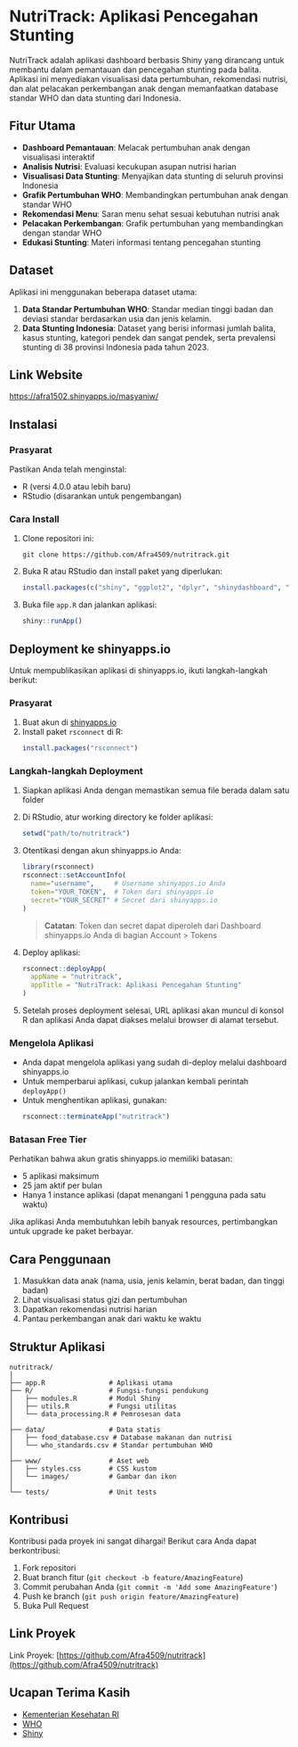 # NutriTrack: Aplikasi Pencegahan Stunting

NutriTrack adalah aplikasi dashboard berbasis Shiny yang dirancang untuk membantu dalam pemantauan dan pencegahan stunting pada balita. Aplikasi ini menyediakan visualisasi data pertumbuhan, rekomendasi nutrisi, dan alat pelacakan perkembangan anak dengan memanfaatkan database standar WHO dan data stunting dari Indonesia.

## Fitur Utama

- **Dashboard Pemantauan**: Melacak pertumbuhan anak dengan visualisasi interaktif
- **Analisis Nutrisi**: Evaluasi kecukupan asupan nutrisi harian
- **Visualisasi Data Stunting**: Menyajikan data stunting di seluruh provinsi Indonesia
- **Grafik Pertumbuhan WHO**: Membandingkan pertumbuhan anak dengan standar WHO
- **Rekomendasi Menu**: Saran menu sehat sesuai kebutuhan nutrisi anak
- **Pelacakan Perkembangan**: Grafik pertumbuhan yang membandingkan dengan standar WHO
- **Edukasi Stunting**: Materi informasi tentang pencegahan stunting

## Dataset

Aplikasi ini menggunakan beberapa dataset utama:

1. **Data Standar Pertumbuhan WHO**: Standar median tinggi badan dan deviasi standar berdasarkan usia dan jenis kelamin.
2. **Data Stunting Indonesia**: Dataset yang berisi informasi jumlah balita, kasus stunting, kategori pendek dan sangat pendek, serta prevalensi stunting di 38 provinsi Indonesia pada tahun 2023.

## Link Website

https://afra1502.shinyapps.io/masyaniw/

## Instalasi

### Prasyarat

Pastikan Anda telah menginstal:
- R (versi 4.0.0 atau lebih baru)
- RStudio (disarankan untuk pengembangan)

### Cara Install

1. Clone repositori ini:
   ```
   git clone https://github.com/Afra4509/nutritrack.git
   ```

2. Buka R atau RStudio dan install paket yang diperlukan:
   ```R
   install.packages(c("shiny", "ggplot2", "dplyr", "shinydashboard", "plotly", "shinyWidgets", "shinycssloaders"))
   ```

3. Buka file `app.R` dan jalankan aplikasi:
   ```R
   shiny::runApp()
   ```

## Deployment ke shinyapps.io

Untuk mempublikasikan aplikasi di shinyapps.io, ikuti langkah-langkah berikut:

### Prasyarat

1. Buat akun di [shinyapps.io](https://www.shinyapps.io/)
2. Install paket `rsconnect` di R:
   ```R
   install.packages("rsconnect")
   ```

### Langkah-langkah Deployment

1. Siapkan aplikasi Anda dengan memastikan semua file berada dalam satu folder
2. Di RStudio, atur working directory ke folder aplikasi:
   ```R
   setwd("path/to/nutritrack")
   ```

3. Otentikasi dengan akun shinyapps.io Anda:
   ```R
   library(rsconnect)
   rsconnect::setAccountInfo(
     name="username",     # Username shinyapps.io Anda
     token="YOUR_TOKEN",  # Token dari shinyapps.io
     secret="YOUR_SECRET" # Secret dari shinyapps.io
   )
   ```
   
   > **Catatan**: Token dan secret dapat diperoleh dari Dashboard shinyapps.io Anda di bagian Account > Tokens

4. Deploy aplikasi:
   ```R
   rsconnect::deployApp(
     appName = "nutritrack",
     appTitle = "NutriTrack: Aplikasi Pencegahan Stunting"
   )
   ```

5. Setelah proses deployment selesai, URL aplikasi akan muncul di konsol R dan aplikasi Anda dapat diakses melalui browser di alamat tersebut.

### Mengelola Aplikasi

- Anda dapat mengelola aplikasi yang sudah di-deploy melalui dashboard shinyapps.io
- Untuk memperbarui aplikasi, cukup jalankan kembali perintah `deployApp()`
- Untuk menghentikan aplikasi, gunakan:
  ```R
  rsconnect::terminateApp("nutritrack")
  ```

### Batasan Free Tier

Perhatikan bahwa akun gratis shinyapps.io memiliki batasan:
- 5 aplikasi maksimum
- 25 jam aktif per bulan
- Hanya 1 instance aplikasi (dapat menangani 1 pengguna pada satu waktu)

Jika aplikasi Anda membutuhkan lebih banyak resources, pertimbangkan untuk upgrade ke paket berbayar.

## Cara Penggunaan

1. Masukkan data anak (nama, usia, jenis kelamin, berat badan, dan tinggi badan)
2. Lihat visualisasi status gizi dan pertumbuhan
3. Dapatkan rekomendasi nutrisi harian
4. Pantau perkembangan anak dari waktu ke waktu

## Struktur Aplikasi

```
nutritrack/
│
├── app.R                # Aplikasi utama
├── R/                   # Fungsi-fungsi pendukung
│   ├── modules.R        # Modul Shiny 
│   ├── utils.R          # Fungsi utilitas
│   └── data_processing.R # Pemrosesan data
│
├── data/                # Data statis 
│   ├── food_database.csv # Database makanan dan nutrisi
│   └── who_standards.csv # Standar pertumbuhan WHO
│
├── www/                 # Aset web
│   ├── styles.css       # CSS kustom
│   └── images/          # Gambar dan ikon
│
└── tests/               # Unit tests
```

## Kontribusi

Kontribusi pada proyek ini sangat dihargai! Berikut cara Anda dapat berkontribusi:

1. Fork repositori
2. Buat branch fitur (`git checkout -b feature/AmazingFeature`)
3. Commit perubahan Anda (`git commit -m 'Add some AmazingFeature'`)
4. Push ke branch (`git push origin feature/AmazingFeature`)
5. Buka Pull Request


## Link Proyek

Link Proyek: [https://github.com/Afra4509/nutritrack](https://github.com/Afra4509/nutritrack)

## Ucapan Terima Kasih

- [Kementerian Kesehatan RI](https://www.kemkes.go.id/)
- [WHO](https://www.who.int/)
- [Shiny](https://shiny.rstudio.com/)
